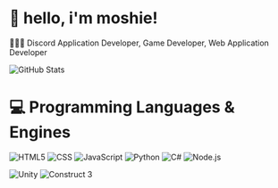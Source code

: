 <!-- Level 3: Add custom code -->
# 👋 hello, i'm moshie!
👩🏻‍💻 Discord Application Developer, Game Developer, Web Application Developer<br/>

<!-- GitHub stats from https://github.com/anuraghazra/github-readme-stats -->
![GitHub Stats](https://github-readme-stats.vercel.app/api?username=moshiew&theme=dark&hide_border=false&include_all_commits=true&count_private=true&rank_icon=github)<br/>

# 💻 Programming Languages & Engines
<!-- Badges from https://github.com/Ileriayo/markdown-badges -->
![HTML5](https://img.shields.io/badge/html5-%23E34F26.svg?style=for-the-badge&logo=html5&logoColor=white)
![CSS](https://img.shields.io/badge/css-1572B6.svg?style=for-the-badge&logo=css3&logoColor=white)
![JavaScript](https://img.shields.io/badge/javascript-E5A228.svg?style=for-the-badge&logo=javascript&logoColor=white)
![Python](https://img.shields.io/badge/python-3776AB?style=for-the-badge&logo=python&logoColor=ffdd54)
![C#](https://img.shields.io/badge/c%23-239120.svg?style=for-the-badge&logo=sharp&logoColor=white)
![Node.js](https://img.shields.io/badge/Node.js-339933.svg?style=for-the-badge&logo=node.js&logoColor=white)

![Unity](https://img.shields.io/badge/unity-%23000000.svg?style=for-the-badge&logo=unity&logoColor=white)
![Construct 3](https://img.shields.io/badge/Construct%203-131A29.svg?style=for-the-badge&logo=Construct%203&logoColor=white)

